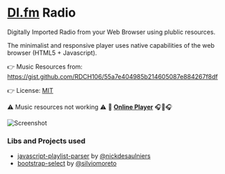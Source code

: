 # [DI.fm](https://www.di.fm/) Radio

Digitally Imported Radio from your Web Browser using plublic resources.

The minimalist and responsive player uses native capabilities of the web browser (HTML5 + Javascript).

👉 Music Resources from: https://gist.github.com/RDCH106/55a7e404985b214605087e884267f8df

👉 License: [MIT](https://github.com/RDCH106/di-fm-radio/blob/master/LICENSE)

⚠️ Music resources not working ⚠️ 👀 **[Online Player](https://rawgit.com/RDCH106/di-fm-radio/master/di-player.html)** 🎧🎵🎧

![Screenshot](https://rawgit.com/RDCH106/di-fm-radio/master/img/di-fm-radio-screenshot.PNG)

### Libs and Projects used

- [javascript-playlist-parser](https://github.com/nickdesaulniers/javascript-playlist-parser) by [@nickdesaulniers](https://github.com/nickdesaulniers)
- [bootstrap-select](https://github.com/silviomoreto/bootstrap-select) by [@silviomoreto](https://github.com/silviomoreto)
